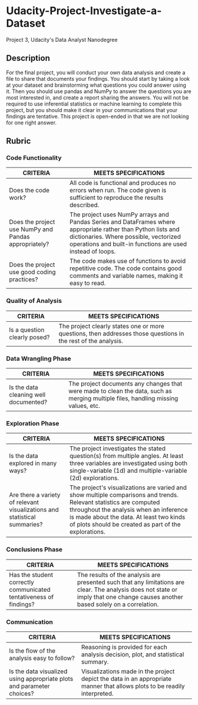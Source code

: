 # Udacity-Project-Investigate-a-Dataset
Project 3, Udacity's Data Analyst Nanodegree

## Description
For the final project, you will conduct your own data analysis and create a file to share that documents your findings. You should start by taking a look at your dataset and brainstorming what questions you could answer using it. Then you should use pandas and NumPy to answer the questions you are most interested in, and create a report sharing the answers. You will not be required to use inferential statistics or machine learning to complete this project, but you should make it clear in your communications that your findings are tentative. This project is open-ended in that we are not looking for one right answer.

## Rubric

### Code Functionality
| CRITERIA                       | MEETS SPECIFICATIONS                                                       |
| ------------------------------ |----------------------------------------------------------------------------|
| Does the code work?            | All code is functional and produces no errors when run. The code given is sufficient to reproduce the results described.|
| Does the project use NumPy and Pandas appropriately?  | The project uses NumPy arrays and Pandas Series and DataFrames where appropriate rather than Python lists and dictionaries. Where possible, vectorized operations and built-in functions are used instead of loops.|
| Does the project use good coding practices?   | The code makes use of functions to avoid repetitive code. The code contains good comments and variable names, making it easy to read.|

### Quality of Analysis
| CRITERIA                                      | MEETS SPECIFICATIONS                                                                                         |
| --------------------------------------------- |--------------------------------------------------------------------------------------------------------------|
| Is a question clearly posed?                  | The project clearly states one or more questions, then addresses those questions in the rest of the analysis.|

### Data Wrangling Phase
| CRITERIA                                      | MEETS SPECIFICATIONS                                                                                         |
| --------------------------------------------- |--------------------------------------------------------------------------------------------------------------|
| Is the data cleaning well documented?                  | The project documents any changes that were made to clean the data, such as merging multiple files, handling missing values, etc.|

### Exploration Phase
| CRITERIA                                                                   | MEETS SPECIFICATIONS                                                                                         |
| -------------------------------------------------------------------------- |--------------------------------------------------------------------------------------------------------------|
| Is the data explored in many ways?                                         | The project investigates the stated question(s) from multiple angles. At least three variables are investigated using both single-variable (1d) and multiple-variable (2d) explorations.|
| Are there a variety of relevant visualizations and statistical summaries?  | The project's visualizations are varied and show multiple comparisons and trends. Relevant statistics are computed throughout the analysis when an inference is made about the data.  At least two kinds of plots should be created as part of the explorations.|

### Conclusions Phase
| CRITERIA                                      | MEETS SPECIFICATIONS                                                                                         |
| --------------------------------------------- |--------------------------------------------------------------------------------------------------------------|
| Has the student correctly communicated tentativeness of findings?  |  The results of the analysis are presented such that any limitations are clear. The analysis does not state or imply that one change causes another based solely on a correlation.  |

### Communication
| CRITERIA                                      | MEETS SPECIFICATIONS                                                                                         |
| --------------------------------------------- |--------------------------------------------------------------------------------------------------------------|
| Is the flow of the analysis easy to follow?  |  Reasoning is provided for each analysis decision, plot, and statistical summary.  |
| Is the data visualized using appropriate plots and parameter choices?  |  Visualizations made in the project depict the data in an appropriate manner that allows plots to be readily interpreted.  |
